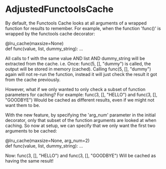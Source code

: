 ﻿# AdjustedFunctoolsCache

By default, the Functools Cache looks at all arguments of a wrapped function for results to remember. For example, when the function 'func()' is wrapped by the functools cache decorator:

  @lru_cache(maxsize=None)  
    def func(value, list, dummy_string):
      ...
  
All calls to f with the same value AND list AND dummy_string will be extracted from the cache. i.e. Once:
  func(5, [], "dummy")
is called, the output will be stored in memory (cached). Calling 
  func(5, [], "dummy")
again will not re-run the function, instead it will just check the result it got from the cache previously.


However, what if we only wanted to only check a subset of function parameters for caching? For example:
  func(3, [], "HELLO")
and
  func(3, [], "GOODBYE")
Would be cached as different results, even if we might not want them to be. 

With the new feature, by specifying the 'arg_num' parameter in the initial decorator, only that subset of the function arguments are looked at when caching. So now at setup, we can specify that we only want the first two arguments to be cached:

@lru_cache(maxsize=None, arg_num=2)  
def func(value, list, dummy_string):
  ...

Now:
  func(3, [], "HELLO")
and
  func(3, [], "GOODBYE")
Will be cached as having the same result!
